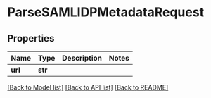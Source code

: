 # ParseSAMLIDPMetadataRequest


## Properties

Name | Type | Description | Notes
------------ | ------------- | ------------- | -------------
**url** | **str** |  | 

[[Back to Model list]](../#documentation-for-models) [[Back to API list]](../#documentation-for-api-endpoints) [[Back to README]](../)


